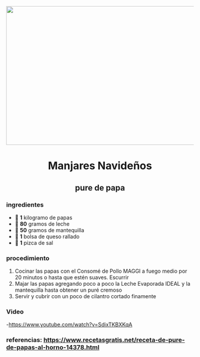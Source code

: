 <div align="center">

<img src="https://www.elespectador.com/resizer/x-LOijJxa2T92O3BcDwmpoH_gSU=/arc-anglerfish-arc2-prod-elespectador/public/S2GZ3T3KBBANFN6SHLMOXFYHLA.jpg" width="520" height="374"/>

# Manjares Navideños
## pure de papa 
  
</div>
  
### ingredientes 
- 🥔 **1** kilogramo de papas 
- 🥛 **80** gramos de leche 
- 🧈 **50** gramos de mantequilla 
- 🧀 **1** bolsa de queso rallado
- 🧂 **1** pizca de sal

### procedimiento
1. Cocinar las papas con el Consomé de Pollo MAGGI a fuego medio por 20 minutos o hasta que estén suaves. Escurrir
2. Majar las papas agregando poco a poco la Leche Evaporada IDEAL y la mantequilla hasta obtener un puré cremoso
3. Servir y cubrir con un poco de cilantro cortado finamente

### Video 
-https://www.youtube.com/watch?v=SdixTKBXKqA
  
### referencias: https://www.recetasgratis.net/receta-de-pure-de-papas-al-horno-14378.html
